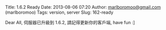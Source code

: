 Title: 1.6.2 Ready
Date: 2013-08-06 07:20
Author: marlboromoo@gmail.com (marlboromoo)
Tags: version, server
Slug: 162-ready

Dear All, 伺服器已升級到 1.6.2, 請記得更新你的客戶端, have fun :]

